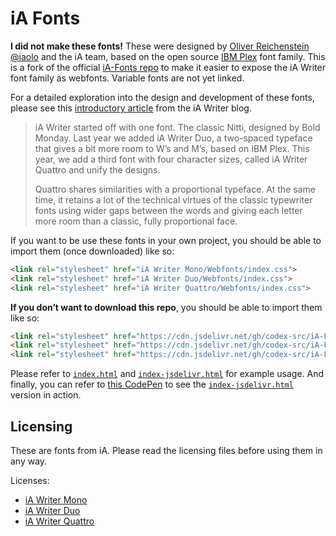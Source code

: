 # iA Fonts

**I did not make these fonts!** These were designed by [Oliver Reichenstein @iaolo](https://github.com/iaolo) and the iA team, based on the open source [IBM Plex](https://github.com/IBM/plex) font family. This is a fork of the official [iA-Fonts repo](https://github.com/iaolo/iA-Fonts) to make it easier to expose the iA Writer font family as webfonts. Variable fonts are not yet linked.

For a detailed exploration into the design and development of these fonts, please see this [introductory article](https://ia.net/writer/blog/a-typographic-christmas) from the iA Writer blog.

> iA Writer started off with one font. The classic Nitti, designed by Bold Monday. Last year we added iA Writer Duo, a two-spaced typeface that gives a bit more room to W’s and M’s, based on IBM Plex. This year, we add a third font with four character sizes, called iA Writer Quattro and unify the designs.
>
> Quattro shares similarities with a proportional typeface. At the same time, it retains a lot of the technical virtues of the classic typewriter fonts using wider gaps between the words and giving each letter more room than a classic, fully proportional face.

If you want to be use these fonts in your own project, you should be able to import them (once downloaded) like so:

```html
<link rel="stylesheet" href="iA Writer Mono/Webfonts/index.css">
<link rel="stylesheet" href="iA Writer Duo/Webfonts/index.css">
<link rel="stylesheet" href="iA Writer Quattro/Webfonts/index.css">
```

**If you don’t want to download this repo**, you should be able to import them like so:

```html
<link rel="stylesheet" href="https://cdn.jsdelivr.net/gh/codex-src/iA-Fonts@master/iA%20Writer%20Mono/Webfonts/index.css">
<link rel="stylesheet" href="https://cdn.jsdelivr.net/gh/codex-src/iA-Fonts@master/iA%20Writer%20Duo/Webfonts/index.css">
<link rel="stylesheet" href="https://cdn.jsdelivr.net/gh/codex-src/iA-Fonts@master/iA%20Writer%20Quattro/Webfonts/index.css">
```

Please refer to [`index.html`](https://github.com/codex-src/iA-Fonts/blob/master/index.html) and [`index-jsdelivr.html`](https://github.com/codex-src/iA-Fonts/blob/master/index-jsdelivr.html) for example usage. And finally, you can refer to [this CodePen](https://codepen.io/zaydek/pen/MWYNjGb) to see the [`index-jsdelivr.html`](https://github.com/codex-src/iA-Fonts/blob/master/index-jsdelivr.html) version in action.

## Licensing

These are fonts from iA. Please read the licensing files before using them in any way.

Licenses:

- [iA Writer Mono](https://github.com/iaolo/iA-Fonts/blob/master/iA%20Writer%20Mono/LICENSE.md)
- [iA Writer Duo](https://github.com/iaolo/iA-Fonts/blob/master/iA%20Writer%20Duo/LICENSE.md)
- [iA Writer Quattro](https://github.com/iaolo/iA-Fonts/blob/master/iA%20Writer%20Quattro/LICENSE.md)
